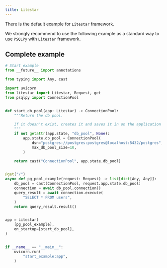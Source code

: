 ```yaml
---
title: Litestar
---
```


There is the default example for `Litestar` framework.

We strongly recommend to use the following example as a standard way to use `PSQLPy` with `Litestar` framework.

## Complete example

```python
# Start example
from __future__ import annotations

from typing import Any, cast

import uvicorn
from litestar import Litestar, Request, get
from psqlpy import ConnectionPool


def start_db_pool(app: Litestar) -> ConnectionPool:
    """Return the db pool.

    If it doesn't exist, creates it and saves it in on the application state object
    """
    if not getattr(app.state, "db_pool", None):
        app.state.db_pool = ConnectionPool(
            dsn="postgres://postgres:postgres@localhost:5432/postgres",
            max_db_pool_size=10,
        )

    return cast("ConnectionPool", app.state.db_pool)


@get("/")
async def pg_pool_example(request: Request) -> list[dict[Any, Any]]:
    db_pool = cast(ConnectionPool, request.app.state.db_pool)
    connection = await db_pool.connection()
    query_result = await connection.execute(
        "SELECT * FROM users",
    )
    return query_result.result()


app = Litestar(
    [pg_pool_example],
    on_startup=[start_db_pool],
)


if __name__ == "__main__":
    uvicorn.run(
        "start_example:app",
    )

```
